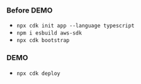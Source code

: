 ### Before DEMO

- `npx cdk init app --language typescript`
- `npm i esbuild aws-sdk`
- `npx cdk bootstrap`

### DEMO

- `npx cdk deploy`

